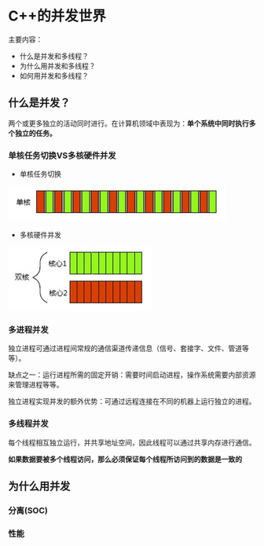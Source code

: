 # C++的并发世界

主要内容：
+ 什么是并发和多线程？
+ 为什么用并发和多线程？
+ 如何用并发和多线程？

## 什么是并发？

两个或更多独立的活动同时进行。在计算机领域中表现为：**单个系统中同时执行多个独立的任务。**

### 单核任务切换VS多核硬件并发

+ 单核任务切换

![单核切换](https://github.com/kentanvictor/STUDY/blob/Image/C%2B%2B%E5%B9%B6%E5%8F%91%E7%BC%96%E7%A8%8B%E5%AE%9E%E6%88%98/%E5%8D%95%E6%A0%B8%E4%BB%BB%E5%8A%A1%E5%88%87%E6%8D%A2.png?raw=true)

+ 多核硬件并发

![多核硬件并发](https://github.com/kentanvictor/STUDY/blob/Image/C%2B%2B%E5%B9%B6%E5%8F%91%E7%BC%96%E7%A8%8B%E5%AE%9E%E6%88%98/%E5%A4%9A%E6%A0%B8%E7%A1%AC%E4%BB%B6%E5%B9%B6%E5%8F%91.png?raw=true)

### 多进程并发

独立进程可通过进程间常规的通信渠道传递信息（信号、套接字、文件、管道等等）。

缺点之一：运行进程所需的固定开销：需要时间启动进程，操作系统需要内部资源来管理进程等等。

独立进程实现并发的额外优势：可通过远程连接在不同的机器上运行独立的进程。

### 多线程并发

每个线程相互独立运行，并共享地址空间，因此线程可以通过共享内存进行通信。

**如果数据要被多个线程访问，那么必须保证每个线程所访问到的数据是一致的**

## 为什么用并发

### 分离(SOC)

### 性能